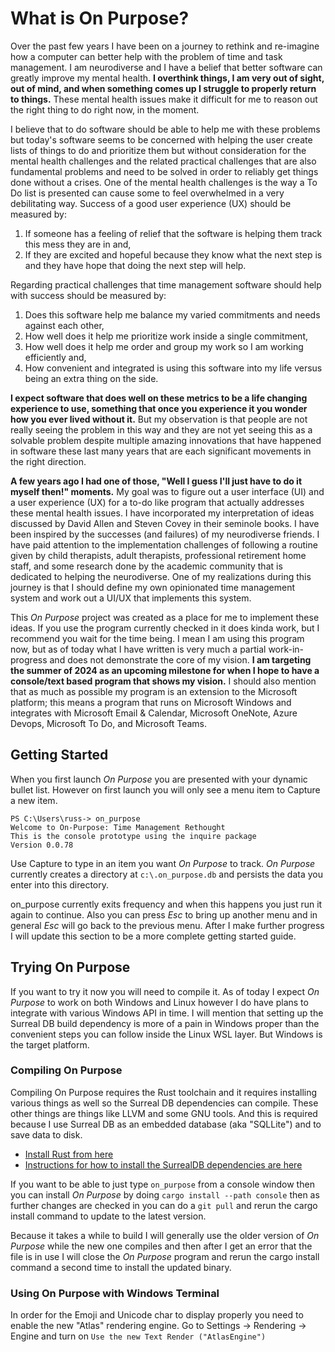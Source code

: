 # What is On Purpose?

Over the past few years I have been on a journey to rethink and re-imagine how a computer can better help with the problem of time and task management. I am neurodiverse and I have a belief that better software can greatly improve my mental health. **I overthink things, I am very out of sight, out of mind, and when something comes up I struggle to properly return to things.** These mental health issues make it difficult for me to reason out the right thing to do right now, in the moment.

I believe that to do software should be able to help me with these problems but today's software seems to be concerned with helping the user create lists of things to do and prioritize them but without consideration for the mental health challenges and the related practical challenges that are also fundamental problems and need to be solved in order to reliably get things done without a crises. One of the mental health challenges is the way a To Do list is presented can cause some to feel overwhelmed in a very debilitating way. Success of a good user experience (UX) should be measured by:

1. If someone has a feeling of relief that the software is helping them track this mess they are in and,
2. If they are excited and hopeful because they know what the next step is and they have hope that doing the next step will help.

Regarding practical challenges that time management software should help with success should be measured by:

1. Does this software help me balance my varied commitments and needs against each other,
2. How well does it help me prioritize work inside a single commitment,
3. How well does it help me order and group my work so I am working efficiently and,
4. How convenient and integrated is using this software into my life versus being an extra thing on the side.

**I expect software that does well on these metrics to be a life changing experience to use, something that once you experience it you wonder how you ever lived without it.** But my observation is that people are not really seeing the problem in this way and they are not yet seeing this as a solvable problem despite multiple amazing innovations that have happened in software these last many years that are each significant movements in the right direction.

**A few years ago I had one of those, "Well I guess I'll just have to do it myself then!" moments.** My goal was to figure out a user interface (UI) and a user experience (UX) for a to-do like program that actually addresses these mental health issues. I have incorporated my interpretation of ideas discussed by David Allen and Steven Covey in their seminole books. I have been inspired by the successes (and failures) of my neurodiverse friends. I have paid attention to the implementation challenges of following a routine given by child therapists, adult therapists, professional retirement home staff, and some research done by the academic community that is dedicated to helping the neurodiverse. One of my realizations during this journey is that I should define my own opinionated time management system and work out a UI/UX that implements this system.

This _On Purpose_ project was created as a place for me to implement these ideas. If you use the program currently checked in it does kinda work, but I recommend you wait for the time being. I mean I am using this program now, but as of today what I have written is very much a partial work-in-progress and does not demonstrate the core of my vision. **I am targeting the summer of 2024 as an upcoming milestone for when I hope to have a console/text based program that shows my vision.** I should also mention that as much as possible my program is an extension to the Microsoft platform; this means a program that runs on Microsoft Windows and integrates with Microsoft Email & Calendar, Microsoft OneNote, Azure Devops, Microsoft To Do, and Microsoft Teams.

## Getting Started

When you first launch _On Purpose_ you are presented with your dynamic bullet list. However on first launch you will only see a menu item to Capture a new item.

```text
PS C:\Users\russ-> on_purpose
Welcome to On-Purpose: Time Management Rethought
This is the console prototype using the inquire package
Version 0.0.78
```

Use Capture to type in an item you want _On Purpose_ to track. _On Purpose_ currently creates a directory at `c:\.on_purpose.db` and persists the data you enter into this directory.

on_purpose currently exits frequency and when this happens you just run it again to continue. Also you can press _Esc_ to bring up another menu and in general _Esc_ will go back to the previous menu. After I make further progress I will update this section to be a more complete getting started guide.

## Trying On Purpose

If you want to try it now you will need to compile it. As of today I expect _On Purpose_ to work on both Windows and Linux however I do have plans to integrate with various Windows API in time. I will mention that setting up the Surreal DB build dependency is more of a pain in Windows proper than the convenient steps you can follow inside the Linux WSL layer. But Windows is the target platform.

### Compiling On Purpose

Compiling On Purpose requires the Rust toolchain and it requires installing various things as well so the Surreal DB dependencies can compile. These other things are things like LLVM and some GNU tools. And this is required because I use Surreal DB as an embedded database (aka "SQLLite") and to save data to disk.

- [Install Rust from here](https://rustup.rs)
- [Instructions for how to install the SurrealDB dependencies are here](https://github.com/surrealdb/surrealdb/blob/main/doc/BUILDING.md)

If you want to be able to just type `on_purpose` from a console window then you can install _On Purpose_ by doing `cargo install --path console` then as further changes are checked in you can do a `git pull` and rerun the cargo install command to update to the latest version.

Because it takes a while to build I will generally use the older version of _On Purpose_ while the new one compiles and then after I get an error that the file is in use I will close the _On Purpose_ program and rerun the cargo install command a second time to install the updated binary.

### Using On Purpose with Windows Terminal

In order for the Emoji and Unicode char to display properly you need to enable the new "Atlas" rendering engine. Go to Settings -> Rendering -> Engine and turn on `Use the new Text Render ("AtlasEngine")`
